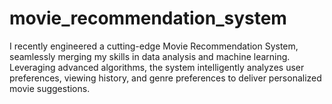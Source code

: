 # movie_recommendation_system
I recently engineered a cutting-edge Movie Recommendation System, seamlessly merging my skills in data analysis and machine learning. Leveraging advanced algorithms, the system intelligently analyzes user preferences, viewing history, and genre preferences to deliver personalized movie suggestions.
